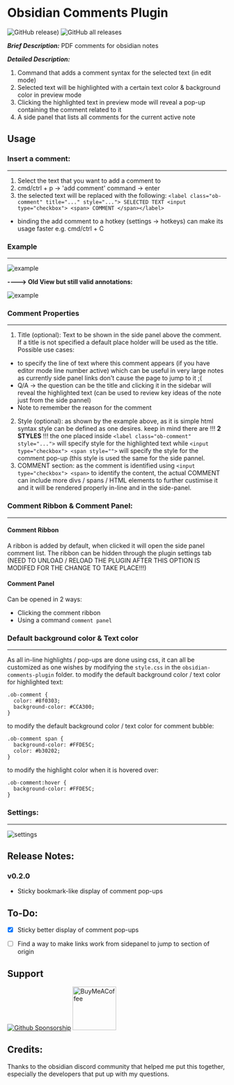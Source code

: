 
# Obsidian Comments Plugin
![GitHub release)](https://img.shields.io/github/v/release/Darakah/obsidian-comments-plugin)
![GitHub all releases](https://img.shields.io/github/downloads/Darakah/obsidian-comments-plugin/total)

**_Brief Description:_** PDF comments for obsidian notes

**_Detailed Description:_**
1. Command that adds a comment syntax for the selected text (in edit mode)
2. Selected text will be highlighted with a certain text color & background color in preview mode
3. Clicking the highlighted text in preview mode will reveal a pop-up containing the comment related to it
4. A side panel that lists all comments for the current active note

## Usage
### Insert a comment:
----

1. Select the text that you want to add a comment to
2. cmd/ctrl + p -> 'add comment' command -> enter
3. the selected text will be replaced with the following:
```<label class="ob-comment" title="..." style="..."> SELECTED TEXT <input type="checkbox"> <span> COMMENT </span></label>```
- binding the add comment to a hotkey (settings -> hotkeys) can make its usage faster e.g. cmd/ctrl + C

### Example
----

![example](example_2.png)

**----> Old View but still valid annotations:**

![example](example_1.png)

### Comment Properties
----
1. Title (optional): Text to be shown in the side panel above the comment. If a title is not specified a default place holder will be used as the title. Possible use cases:
  - to specify the line of text where this comment appears (if you have editor mode line number active) which can be useful in very large notes as currently side panel links don't cause the page to jump to it ;(
  - Q/A -> the question can be the title and clicking it in the sidebar will reveal the highlighted text (can be used to review key ideas of the note just from the side pannel)
  - Note to remember the reason for the comment 
2. Style (optional): as shown by the example above, as it is simple html syntax style can be defined as one desires. keep in mind there are !!! **2 STYLES** !!! the one placed inside ```<label class="ob-comment" style="...">``` will specify style for the highlighted text while ```<input type="checkbox"> <span style="">``` will specify the style for the comment pop-up (this style is used the same for the side pannel. 
3. COMMENT section: as the comment is identified using ```<input type="checkbox"> <span>``` to identify the content, the actual COMMENT can include more divs / spans / HTML elements to further custimise it and it will be rendered properly in-line and in the side-panel.

### Comment Ribbon & Comment Panel:
----
#### Comment Ribbon
A ribbon is added by default, when clicked it will open the side panel comment list. The ribbon can be hidden through the plugin settings tab (NEED TO UNLOAD / RELOAD THE PLUGIN AFTER THIS OPTION IS MODIFED FOR THE CHANGE TO TAKE PLACE!!!)
#### Comment Panel
Can be opened in 2 ways:
- Clicking the comment ribbon
- Using a command `comment panel` 

### Default background color & Text color
----
As all in-line highlights / pop-ups are done using css, it can all be customized as one wishes by modifying the `style.css` in the `obsidian-comments-plugin` folder. 
to modify the default background color / text color for highlighted text:

```
.ob-comment {
  color: #8f0303;
  background-color: #CCA300;
}
```
to modify the default background color / text color for comment bubble:

```
.ob-comment span {
  background-color: #FFDE5C;
  color: #b30202;
}
```

to modify the highlight color when it is hovered over:
```
.ob-comment:hover {
  background-color: #FFDE5C;
}
```

### Settings:
----
![settings](settings.png)

## Release Notes:


### v0.2.0
- Sticky bookmark-like display of comment pop-ups

## To-Do:
- [x] Sticky better display of comment pop-ups
- [ ] Find a way to make links work from sidepanel to jump to section of origin


## Support

[![Github Sponsorship](github_sponsor_btn.svg)](https://github.com/sponsors/Darakah) [<img src="https://cdn.buymeacoffee.com/buttons/v2/default-yellow.png" alt="BuyMeACoffee" width="100">](https://www.buymeacoffee.com/darakah)

## Credits:
Thanks to the obsidian discord community that helped me put this together, especially the developers that put up with my questions.
